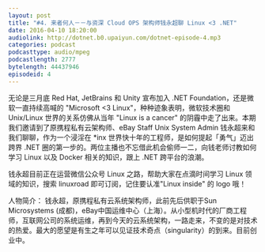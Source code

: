 ```yaml
---
layout: post
title: "#4. 来者何人－－与资深 Cloud OPS 架构师钱永超聊 Linux <3 .NET"
date: 2016-04-10 18:20:00
audiolink: http://dotnet.b0.upaiyun.com/dotnet-episode-4.mp3
categories: podcast 
podcasttype: audio/mpeg
podcastlength: 2777
bytelength: 44437946 
episodeid: 4
---
```


无论是三月底 Red Hat, JetBrains 和 Unity 宣布加入 .NET Foundation，还是微软一直持续高喊的 "Microsoft <3 Linux"，种种迹象表明，微软技术圈和 Unix/Linux 世界的关系仿佛从当年 "Linux is a cancer" 的阴霾中走了出来。本期我们邀请到了原携程私有云架构师、eBay Staff Unix System Admin 钱永超来和我们聊聊，作为一个浸淫在 *inx 世界快十年的工程师，是如何提起「勇气」迈出跨界 .NET 圈的第一步的。两位主播也不忘借此机会偷师一二，向钱老师讨教如何学习 Linux 以及 Docker 相关的知识，跟上 .NET 跨平台的浪潮。

钱永超目前正在运营微信公众号 Linux 之路，帮助大家在点滴时间学习 Linux 领域的知识，搜索 linuxroad 即可订阅，记住要认准"Linux inside" 的 logo 哦！

人物简介：
钱永超，原携程私有云系统架构师，此前先后供职于Sun Microsystems (成都)，eBay中国运维中心（上海）。从小型机时代的厂商工程师，互联网公司的系统运维，再到今天的云系统架构，一路走来，不变的是对技术的热爱。最大的愿望是有生之年可以见证技术奇点（singularity）的到来。目前创业中。
